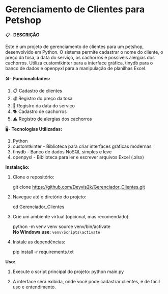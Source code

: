 # Gerenciamento de Clientes para Petshop

📋- **DESCRIÇÃO**

Este é um projeto de gerenciamento de clientes para um petshop, desenvolvido em Python. O sistema permite cadastrar o nome do cliente, o preço da tosa, a data do serviço, os cachorros e possíveis alergias dos cachorros. Utiliza customtkinter para a interface gráfica, tinydb para o banco de dados e openpyxl para a manipulação de planilhas Excel.


🛠️- **Funcionalidades:**

1. 📋 Cadastro de clientes
2. 💰 Registro do preço da tosa
3. 📅 Registro da data do serviço
4. 🐕 Cadastro de cachorros
5. ⚠️ Registro de alergias dos cachorros

🖥️- **Tecnologias Utilizadas:**
1. Python
2. customtkinter - Biblioteca para criar interfaces gráficas modernas
3. tinydb - Banco de dados NoSQL simples e leve
4. openpyxl - Biblioteca para ler e escrever arquivos Excel (.xlsx)

**Instalação:**

1. Clone o repositório:

   git clone https://github.com/Deyvis2k/Gerenciador_Clientes.git

2. Navegue até o diretório do projeto:

   cd Gerenciador_Clientes

3. Crie um ambiente virtual (opcional, mas recomendado):

   python -m venv venv
   source venv/bin/activate  
   **No Windows use:** `venv\Scripts\activate`

4. Instale as dependências:

   pip install -r requirements.txt

**Uso:**

1. Execute o script principal do projeto:
   python main.py

2. A interface será exibida, onde você pode cadastrar clientes, é de fácil uso e entendimento.
